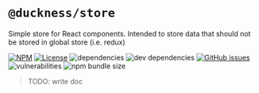 # `@duckness/store`

Simple store for React components. Intended to store data that should not be stored in global store (i.e. redux)

[![NPM](https://img.shields.io/npm/v/@duckness/store)](https://www.npmjs.com/package/@duckness/store)
[![License](https://img.shields.io/github/license/hitosu/duckness)](https://github.com/hitosu/duckness/blob/master/LICENSE)
![dependencies](https://img.shields.io/david/hitosu/duckness?path=packages%2Fstore)
![dev dependencies](https://img.shields.io/david/dev/hitosu/duckness?path=packages%2Fstore)
[![GitHub issues](https://img.shields.io/github/issues/hitosu/duckness)](https://github.com/hitosu/duckness/issues)
![vulnerabilities](https://img.shields.io/snyk/vulnerabilities/npm/@duckness/store)
![npm bundle size](https://img.shields.io/bundlephobia/minzip/@duckness/store)

> TODO: write doc
